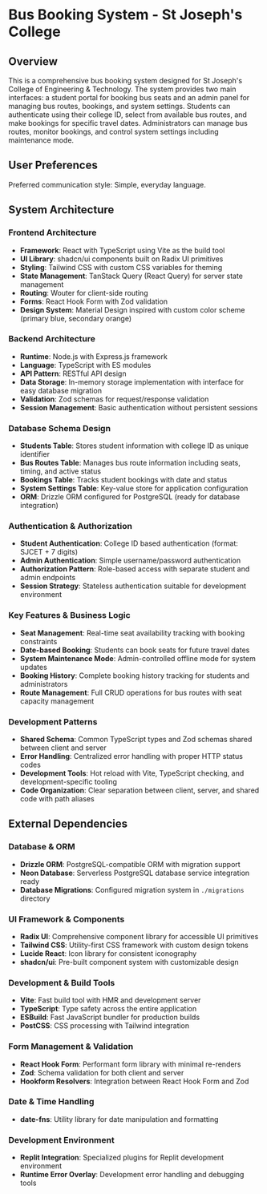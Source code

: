 # Bus Booking System - St Joseph's College

## Overview

This is a comprehensive bus booking system designed for St Joseph's College of Engineering & Technology. The system provides two main interfaces: a student portal for booking bus seats and an admin panel for managing bus routes, bookings, and system settings. Students can authenticate using their college ID, select from available bus routes, and make bookings for specific travel dates. Administrators can manage bus routes, monitor bookings, and control system settings including maintenance mode.

## User Preferences

Preferred communication style: Simple, everyday language.

## System Architecture

### Frontend Architecture
- **Framework**: React with TypeScript using Vite as the build tool
- **UI Library**: shadcn/ui components built on Radix UI primitives
- **Styling**: Tailwind CSS with custom CSS variables for theming
- **State Management**: TanStack Query (React Query) for server state management
- **Routing**: Wouter for client-side routing
- **Forms**: React Hook Form with Zod validation
- **Design System**: Material Design inspired with custom color scheme (primary blue, secondary orange)

### Backend Architecture
- **Runtime**: Node.js with Express.js framework
- **Language**: TypeScript with ES modules
- **API Pattern**: RESTful API design
- **Data Storage**: In-memory storage implementation with interface for easy database migration
- **Validation**: Zod schemas for request/response validation
- **Session Management**: Basic authentication without persistent sessions

### Database Schema Design
- **Students Table**: Stores student information with college ID as unique identifier
- **Bus Routes Table**: Manages bus route information including seats, timing, and active status
- **Bookings Table**: Tracks student bookings with date and status
- **System Settings Table**: Key-value store for application configuration
- **ORM**: Drizzle ORM configured for PostgreSQL (ready for database integration)

### Authentication & Authorization
- **Student Authentication**: College ID based authentication (format: SJCET + 7 digits)
- **Admin Authentication**: Simple username/password authentication
- **Authorization Pattern**: Role-based access with separate student and admin endpoints
- **Session Strategy**: Stateless authentication suitable for development environment

### Key Features & Business Logic
- **Seat Management**: Real-time seat availability tracking with booking constraints
- **Date-based Booking**: Students can book seats for future travel dates
- **System Maintenance Mode**: Admin-controlled offline mode for system updates
- **Booking History**: Complete booking history tracking for students and administrators
- **Route Management**: Full CRUD operations for bus routes with seat capacity management

### Development Patterns
- **Shared Schema**: Common TypeScript types and Zod schemas shared between client and server
- **Error Handling**: Centralized error handling with proper HTTP status codes
- **Development Tools**: Hot reload with Vite, TypeScript checking, and development-specific tooling
- **Code Organization**: Clear separation between client, server, and shared code with path aliases

## External Dependencies

### Database & ORM
- **Drizzle ORM**: PostgreSQL-compatible ORM with migration support
- **Neon Database**: Serverless PostgreSQL database service integration ready
- **Database Migrations**: Configured migration system in `./migrations` directory

### UI Framework & Components  
- **Radix UI**: Comprehensive component library for accessible UI primitives
- **Tailwind CSS**: Utility-first CSS framework with custom design tokens
- **Lucide React**: Icon library for consistent iconography
- **shadcn/ui**: Pre-built component system with customizable design

### Development & Build Tools
- **Vite**: Fast build tool with HMR and development server
- **TypeScript**: Type safety across the entire application
- **ESBuild**: Fast JavaScript bundler for production builds
- **PostCSS**: CSS processing with Tailwind integration

### Form Management & Validation
- **React Hook Form**: Performant form library with minimal re-renders
- **Zod**: Schema validation for both client and server
- **Hookform Resolvers**: Integration between React Hook Form and Zod

### Date & Time Handling
- **date-fns**: Utility library for date manipulation and formatting

### Development Environment
- **Replit Integration**: Specialized plugins for Replit development environment
- **Runtime Error Overlay**: Development error handling and debugging tools